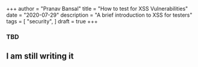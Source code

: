 +++
author = "Pranav Bansal"
title = "How to test for XSS Vulnerabilities"
date = "2020-07-29"
description = "A brief introduction to XSS for testers"
tags = [
    "security",
]
draft = true
+++

### TBD

## I am still writing it
